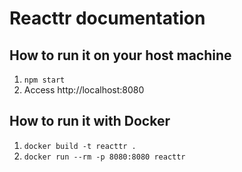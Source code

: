 # Reacttr documentation

## How to run it on your host machine
1. `npm start`
2. Access http://localhost:8080

## How to run it with Docker
1. `docker build -t reacttr .`
2. `docker run --rm -p 8080:8080 reacttr`